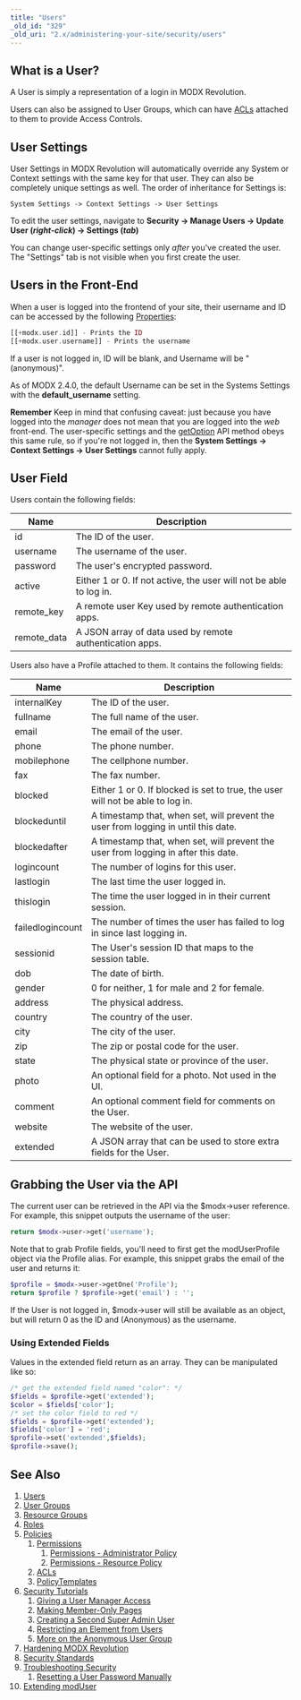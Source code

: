 ```yaml
---
title: "Users"
_old_id: "329"
_old_uri: "2.x/administering-your-site/security/users"
---
```


## What is a User?

A User is simply a representation of a login in MODX Revolution.

Users can also be assigned to User Groups, which can have [ACLs](building-sites/client-proofing/security/policies/acls "ACLs") attached to them to provide Access Controls.

## User Settings

User Settings in MODX Revolution will automatically override any System or Context settings with the same key for that user. They can also be completely unique settings as well. The order of inheritance for Settings is:

`System Settings -> Context Settings -> User Settings`

To edit the user settings, navigate to **Security -> Manage Users -> Update User (_right-click_) -> Settings (_tab_)**

You can change user-specific settings only _after_ you've created the user. The "Settings" tab is not visible when you first create the user.

## Users in the Front-End

When a user is logged into the frontend of your site, their username and ID can be accessed by the following [Properties](building-sites/properties-and-property-sets "Properties and Property Sets"):

 ``` php
[[+modx.user.id]] - Prints the ID
[[+modx.user.username]] - Prints the username
```

If a user is not logged in, ID will be blank, and Username will be "(anonymous)".

As of MODX 2.4.0, the default Username can be set in the Systems Settings with the **default\_username** setting.

**Remember**
Keep in mind that confusing caveat: just because you have logged into the _manager_ does not mean that you are logged into the _web_ front-end. The user-specific settings and the [getOption](extending-modx/xpdo/class-reference/xpdoobject/configuration-accessors/getoption "getOption") API method obeys this same rule, so if you're not logged in, then the **System Settings -> Context Settings -> User Settings** cannot fully apply.

## User Field

Users contain the following fields:

| Name         | Description                                                        |
| ------------ | ------------------------------------------------------------------ |
| id           | The ID of the user.                                                |
| username     | The username of the user.                                          |
| password     | The user's encrypted password.                                     |
| active       | Either 1 or 0. If not active, the user will not be able to log in. |
| remote\_key  | A remote user Key used by remote authentication apps.              |
| remote\_data | A JSON array of data used by remote authentication apps.           |

Users also have a Profile attached to them. It contains the following fields:

| Name             | Description                                                                        |
| ---------------- | ---------------------------------------------------------------------------------- |
| internalKey      | The ID of the user.                                                                |
| fullname         | The full name of the user.                                                         |
| email            | The email of the user.                                                             |
| phone            | The phone number.                                                                  |
| mobilephone      | The cellphone number.                                                              |
| fax              | The fax number.                                                                    |
| blocked          | Either 1 or 0. If blocked is set to true, the user will not be able to log in.     |
| blockeduntil     | A timestamp that, when set, will prevent the user from logging in until this date. |
| blockedafter     | A timestamp that, when set, will prevent the user from logging in after this date. |
| logincount       | The number of logins for this user.                                                |
| lastlogin        | The last time the user logged in.                                                  |
| thislogin        | The time the user logged in in their current session.                              |
| failedlogincount | The number of times the user has failed to log in since last logging in.           |
| sessionid        | The User's session ID that maps to the session table.                              |
| dob              | The date of birth.                                                                 |
| gender           | 0 for neither, 1 for male and 2 for female.                                        |
| address          | The physical address.                                                              |
| country          | The country of the user.                                                           |
| city             | The city of the user.                                                              |
| zip              | The zip or postal code for the user.                                               |
| state            | The physical state or province of the user.                                        |
| photo            | An optional field for a photo. Not used in the UI.                                 |
| comment          | An optional comment field for comments on the User.                                |
| website          | The website of the user.                                                           |
| extended         | A JSON array that can be used to store extra fields for the User.                  |

## Grabbing the User via the API

The current user can be retrieved in the API via the $modx->user reference. For example, this snippet outputs the username of the user:

``` php
return $modx->user->get('username');
```

Note that to grab Profile fields, you'll need to first get the modUserProfile object via the Profile alias. For example, this snippet grabs the email of the user and returns it:

``` php
$profile = $modx->user->getOne('Profile');
return $profile ? $profile->get('email') : '';
```

If the User is not logged in, $modx->user will still be available as an object, but will return 0 as the ID and (Anonymous) as the username.

### Using Extended Fields

Values in the extended field return as an array. They can be manipulated like so:

``` php
/* get the extended field named "color": */
$fields = $profile->get('extended');
$color = $fields['color'];
/* set the color field to red */
$fields = $profile->get('extended');
$fields['color'] = 'red';
$profile->set('extended',$fields);
$profile->save();
```

## See Also

1. [Users](building-sites/client-proofing/security/users)
2. [User Groups](building-sites/client-proofing/security/user-groups)
3. [Resource Groups](building-sites/client-proofing/security/resource-groups)
4. [Roles](building-sites/client-proofing/security/roles)
5. [Policies](building-sites/client-proofing/security/policies)
    1. [Permissions](building-sites/client-proofing/security/policies/permissions)
        1. [Permissions - Administrator Policy](building-sites/client-proofing/security/policies/permissions/administrator-policy)
        2. [Permissions - Resource Policy](building-sites/client-proofing/security/policies/permissions/resource-policy)
    2. [ACLs](building-sites/client-proofing/security/policies/acls)
    3. [PolicyTemplates](building-sites/client-proofing/security/policies/policytemplates)
6. [Security Tutorials](building-sites/client-proofing/security/security-tutorials)
    1. [Giving a User Manager Access](building-sites/client-proofing/security/security-tutorials/giving-a-user-manager-access)
    2. [Making Member-Only Pages](building-sites/client-proofing/security/security-tutorials/making-member-only-pages)
    3. [Creating a Second Super Admin User](building-sites/client-proofing/security/security-tutorials/creating-a-second-super-admin-user)
    4. [Restricting an Element from Users](building-sites/client-proofing/security/security-tutorials/restricting-an-element-from-users)
    5. [More on the Anonymous User Group](building-sites/client-proofing/security/security-tutorials/more-on-the-anonymous-user-group)
7. [Hardening MODX Revolution](getting-started/maintenance/securing-modx)
8. [Security Standards](administering-your-site/security/security-standards)
9. [Troubleshooting Security](building-sites/client-proofing/security/troubleshooting-security)
    1. [Resetting a User Password Manually](building-sites/client-proofing/security/troubleshooting-security/resetting-a-user-password-manually)
10. [Extending modUser](extending-modx/custom-users "Extending modUser")
